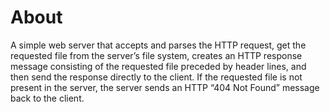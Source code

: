# About
A simple web server that accepts and parses the HTTP request, get the requested file from the server’s file system,
creates an HTTP response message consisting of the requested file preceded by header lines, and then send the response 
directly to the client. If the requested file is not present in the server, the server sends an HTTP “404 Not Found” 
message back to the client.

